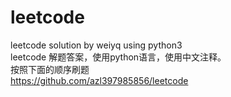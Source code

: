 # leetcode    
leetcode solution by weiyq using python3       
leetcode 解题答案，使用python语言，使用中文注释。       
按照下面的顺序刷题       
https://github.com/azl397985856/leetcode   
